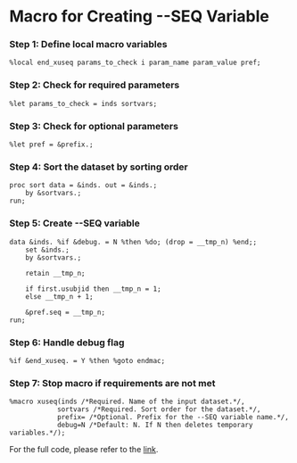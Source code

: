 # Macro for Creating --SEQ Variable

### Step 1: Define local macro variables
```sas
%local end_xuseq params_to_check i param_name param_value pref;
```

### Step 2: Check for required parameters
```sas
%let params_to_check = inds sortvars;
```

### Step 3: Check for optional parameters
```sas
%let pref = &prefix.;
```

### Step 4: Sort the dataset by sorting order
```sas
proc sort data = &inds. out = &inds.;
    by &sortvars.;
run;
```

### Step 5: Create --SEQ variable
```sas
data &inds. %if &debug. = N %then %do; (drop = __tmp_n) %end;;
    set &inds.;
    by &sortvars.;

    retain __tmp_n;

    if first.usubjid then __tmp_n = 1;
    else __tmp_n + 1;

    &pref.seq = __tmp_n;
run;
```

### Step 6: Handle debug flag
```sas
%if &end_xuseq. = Y %then %goto endmac;
```

### Step 7: Stop macro if requirements are not met
```sas
%macro xuseq(inds /*Required. Name of the input dataset.*/,
            sortvars /*Required. Sort order for the dataset.*/,
            prefix= /*Optional. Prefix for the --SEQ variable name.*/,
            debug=N /*Default: N. If N then deletes temporary variables.*/);
``` 

For the full code, please refer to the [link](https://github.com/atorus-research/atorus-sas-macros/blob/dev/sas/global/xuseq.sas).